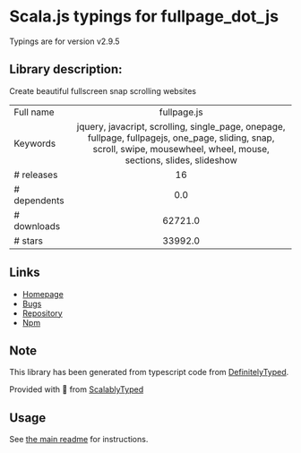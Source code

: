 
# Scala.js typings for fullpage_dot_js

Typings are for version v2.9.5

## Library description:
Create beautiful fullscreen snap scrolling websites

|                    |                 |
| ------------------ | :-------------: |
| Full name          | fullpage.js |
| Keywords           | jquery, javacript, scrolling, single_page, onepage, fullpage, fullpagejs, one_page, sliding, snap, scroll, swipe, mousewheel, wheel, mouse, sections, slides, slideshow |
| # releases         | 16 |
| # dependents       | 0.0 |
| # downloads        | 62721.0 |
| # stars            | 33992.0 |

## Links
- [Homepage](https://github.com/alvarotrigo/fullPage.js)
- [Bugs](https://github.com/alvarotrigo/fullPage.js/issues)
- [Repository](https://github.com/alvarotrigo/fullPage.js)
- [Npm](https://www.npmjs.com/package/fullpage.js)
    


## Note
This library has been generated from typescript code from [DefinitelyTyped](https://definitelytyped.org).

Provided with :purple_heart: from [ScalablyTyped](https://github.com/oyvindberg/ScalablyTyped)

## Usage
See [the main readme](../../readme.md) for instructions.


